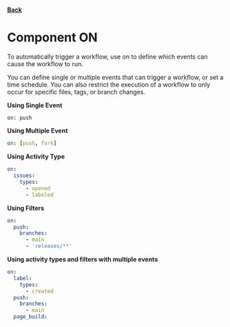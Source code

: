 #### [Back](../Componants.md)

# Component ON

To automatically trigger a workflow, use on to define which events can cause the workflow to run.

You can define single or multiple events that can trigger a workflow, or set a time schedule. You can also restrict the execution of a workflow to only occur for specific files, tags, or branch changes.

**Using Single Event**
```bash
on: push
```

**Using Multiple Event**
```yaml
on: [push, fork]
```

**Using Activity Type**
```yaml
on:
  issues:
    types:
      - opened
      - labeled
```

**Using Filters**
```yaml
on:
  push:
    branches:
      - main
      - 'releases/**'
```

**Using activity types and filters with multiple events**
```yaml
on:
  label:
    types:
      - created
  push:
    branches:
      - main
  page_build:
```
